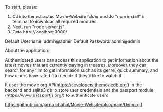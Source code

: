 To start, please:

1. Cd into the extracted Movie-Website folder and do "npm install" in terminal to download all required modules.
2. Next, run "node server.js"
3. Goto http://localhost:3000/ 

Default Username: admin@admin
Default Password: admin@admin


About the application:

Authenticated users can access this application to get information about the latest movies that are currently playing in theatres. Moreover, they can search for any film to get information such as its genre, quick summary, and how others have rated it to decide if they'd like to watch it.  

It uses the movie org API(https://developers.themoviedb.org/) in the backend and sqlite3 db to store user credentials and the passport module (https://www.passportjs.org/) to authenticate users.


https://github.com/jarnailchahal/Movie-Website/blob/main/Demo.gif
